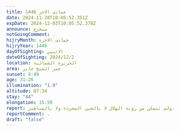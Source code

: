 ```yaml
---
title: جمادى الاخر 1446
date: 2024-11-28T10:05:52.351Z
expDate: 2024-12-03T10:05:52.370Z
announce: ستخرج
notGoingComment: .
hijryMonth: جمادى الاخرة
hijryYear: 1446
dayOfSighting: الاثنين
dateOfSighting: 2024/12/2
location: الجزيرة الشمالية
area: جسر الشيخ جابر
sunset: 4:49
age: 31:26
illumination: "1.9"
altitude: 07:34
stay: "44"
elongation: 15:59
report: ولم تتمكن من رؤية الهلال لا بالعين المجردة ولا بالمناظير.
reportComment: .
draft: "false"
---
```

